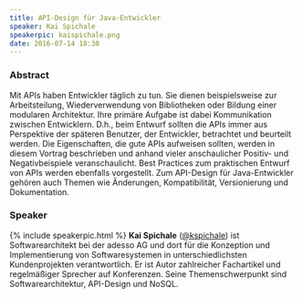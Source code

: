 ```yaml
---
title: API-Design für Java-Entwickler
speaker: Kai Spichale
speakerpic: kaispichale.png
date: 2016-07-14 18:30
---
```


### Abstract

Mit APIs haben Entwickler täglich zu tun. Sie dienen beispielsweise zur Arbeitsteilung, Wiederverwendung von Bibliotheken oder Bildung einer modularen Architektur. Ihre primäre Aufgabe ist dabei Kommunikation zwischen Entwicklern. D.h., beim Entwurf sollten die APIs immer aus Perspektive der späteren Benutzer, der Entwickler, betrachtet und beurteilt werden. Die Eigenschaften, die gute APIs aufweisen sollten, werden in diesem Vortrag beschrieben und anhand vieler anschaulicher Positiv- und Negativbeispiele veranschaulicht. Best Practices zum praktischen Entwurf von APIs werden ebenfalls vorgestellt. Zum API-Design für Java-Entwickler gehören auch Themen wie Änderungen, Kompatibilität, Versionierung und Dokumentation.

### Speaker

{% include speakerpic.html %}
__Kai Spichale__ ([@kspichale](https://twitter.com/kspichale)) ist Softwarearchitekt bei der adesso AG und dort für die Konzeption und Implementierung von Softwaresystemen in unterschiedlichsten Kundenprojekten verantwortlich. Er ist Autor zahlreicher Fachartikel und regelmäßiger Sprecher auf Konferenzen. Seine Themenschwerpunkt sind Softwarearchitektur, API-Design und NoSQL.
